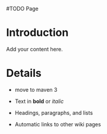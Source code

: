 #TODO Page

# Introduction #

Add your content here.


# Details #

  * move to maven 3

  * Text in **bold** or _italic_
  * Headings, paragraphs, and lists
  * Automatic links to other wiki pages